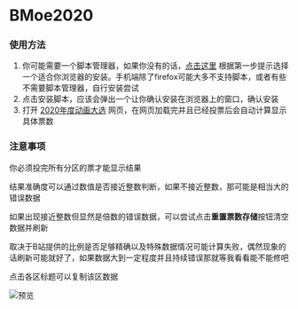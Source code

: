 BMoe2020
=======================
### 使用方法


1. 你可能需要一个脚本管理器，如果你没有的话，[点击这里](https://greasyfork.org/zh-CN#home-step-1) 根据第一步提示选择一个适合你浏览器的安装。手机端除了firefox可能大多不支持脚本，或者有些不需要脚本管理器，自行安装尝试
2. 点击安装脚本，应该会弹出一个让你确认安装在浏览器上的窗口，确认安装
3. 打开 [2020年度动画大选](https://www.bilibili.com/blackboard/AOY2020.html) 网页，在网页加载完并且已经投票后会自动计算显示具体票数

### 注意事项

你必须投完所有分区的票才能显示结果

结果准确度可以通过数值是否接近整数判断，如果不接近整数，那可能是相当大的错误数据

如果出现接近整数但显然是倍数的错误数据，可以尝试点击**重置票数存储**按钮清空数据并刷新

取决于B站提供的比例是否足够精确以及特殊数据情况可能计算失败，偶然现象的话刷新可能就好了，如果数据大到一定程度并且持续错误那就等我看看能不能修吧

点击各区标题可以复制该区数据

![预览](https://github.com/indefined/UserScripts/raw/master/BMoe2020/preview.jpg)
